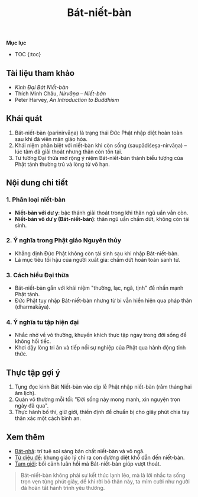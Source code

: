 ﻿---
title: Bát-niết-bàn
---

**Mục lục**

- TOC
{:toc}

## Tài liệu tham khảo

- *Kinh Đại Bát Niết-bàn*
- Thích Minh Châu, *Nirvāṇa – Niết-bàn*
- Peter Harvey, *An Introduction to Buddhism*

## Khái quát

1. Bát-niết-bàn (parinirvāṇa) là trạng thái Đức Phật nhập diệt hoàn toàn sau khi đã viên mãn giáo hóa.
2. Khái niệm phân biệt với niết-bàn khi còn sống (saupādiśeṣa-nirvāṇa) – lúc tâm đã giải thoát nhưng thân còn tồn tại.
3. Tư tưởng Đại thừa mở rộng ý niệm Bát-niết-bàn thành biểu tượng của Phật tánh thường trú và lòng từ vô hạn.

## Nội dung chi tiết

### 1. Phân loại niết-bàn

- **Niết-bàn với dư y**: bậc thánh giải thoát trong khi thân ngũ uẩn vẫn còn.
- **Niết-bàn vô dư y (Bát-niết-bàn)**: thân ngũ uẩn chấm dứt, không còn tái sinh.

### 2. Ý nghĩa trong Phật giáo Nguyên thủy

- Khẳng định Đức Phật không còn tái sinh sau khi nhập Bát-niết-bàn.
- Là mục tiêu tối hậu của người xuất gia: chấm dứt hoàn toàn sanh tử.

### 3. Cách hiểu Đại thừa

- Bát-niết-bàn gắn với khái niệm "thường, lạc, ngã, tịnh" để nhấn mạnh Phật tánh.
- Đức Phật tuy nhập Bát-niết-bàn nhưng từ bi vẫn hiển hiện qua pháp thân (dharmakāya).

### 4. Ý nghĩa tu tập hiện đại

- Nhắc nhở về vô thường, khuyến khích thực tập ngay trong đời sống để không hối tiếc.
- Khơi dậy lòng tri ân và tiếp nối sự nghiệp của Phật qua hành động tỉnh thức.

## Thực tập gợi ý

1. Tụng đọc kinh Bát Niết-bàn vào dịp lễ Phật nhập niết-bàn (rằm tháng hai âm lịch).
2. Quán vô thường mỗi tối: "Đời sống này mong manh, xin nguyện trọn ngày đã qua".
3. Thực hành bố thí, giữ giới, thiền định để chuẩn bị cho giây phút chia tay thân xác một cách bình an.

## Xem thêm

- [Bát-nhã](bat_nha.md): trí tuệ soi sáng bản chất niết-bàn và vô ngã.
- [Tứ diệu đế](tu_dieu_de.md): khung giáo lý chỉ ra con đường diệt khổ dẫn đến niết-bàn.
- [Tam giới](tam_gioi.md): bối cảnh luân hồi mà Bát-niết-bàn giúp vượt thoát.

> Bát-niết-bàn không phải sự kết thúc lạnh lẽo, mà là lời nhắc ta sống trọn vẹn từng phút giây, để khi rời bỏ thân này, ta mỉm cười như người đã hoàn tất hành trình yêu thương.
